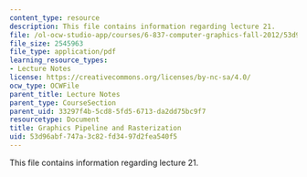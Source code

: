 ```yaml
---
content_type: resource
description: This file contains information regarding lecture 21.
file: /ol-ocw-studio-app/courses/6-837-computer-graphics-fall-2012/53d96abf747a3c82fd3497d2fea540f5_MIT6_837F12_Lec21.pdf
file_size: 2545963
file_type: application/pdf
learning_resource_types:
- Lecture Notes
license: https://creativecommons.org/licenses/by-nc-sa/4.0/
ocw_type: OCWFile
parent_title: Lecture Notes
parent_type: CourseSection
parent_uid: 33297f4b-5cd8-5fd5-6713-da2dd75bc9f7
resourcetype: Document
title: Graphics Pipeline and Rasterization
uid: 53d96abf-747a-3c82-fd34-97d2fea540f5
---
```

This file contains information regarding lecture 21.